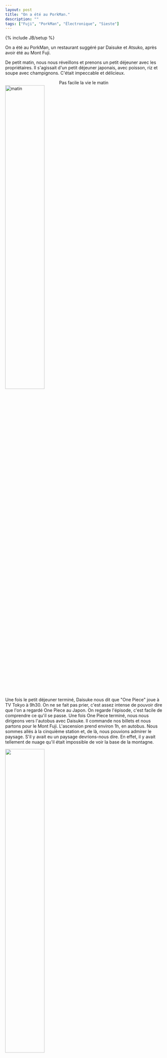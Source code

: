 ```yaml
---
layout: post
title: "On a été au PorkMan."
description: ""
tags: ["Fuji", "PorkMan", "Électronique", "Sieste"]
---
```

{% include JB/setup %}

On a été au PorkMan, un restaurant suggéré par Daisuke et Atsuko, après avoir
été au Mont Fuji.

De petit matin, nous nous réveillons et prenons un petit déjeuner avec les
propriétaires. Il s'agissait d'un petit déjeuner japonais, avec poisson, riz et
soupe avec champignons. C'était impeccable et délicieux.

<center>Pas facile la vie le matin</center>
<img src="https://lh3.googleusercontent.com/-R498I3qIkEo/VU6jZUhgQJI/AAAAAAAAC3A/OBMlEzh3FWI/w701-h526-no/IMG_5096.JPG" width="50%" alt="matin">


Une fois le petit déjeuner terminé, Daisuke nous dit que "One Piece" joue à TV
Tokyo à 9h30. On ne se fait pas prier, c'est assez intense de pouvoir dire que
l'on a regardé One Piece au Japon. On regarde l'épisode, c'est facile de
comprendre ce qu'il se passe. Une fois One Piece terminé, nous nous dirigeons
vers l'autobus avec Daisuke. Il commande nos billets et nous partons pour le
Mont Fuji. L'ascension prend environ 1h, en autobus. Nous sommes allés à la
cinquième station et, de là, nous pouvions admirer le paysage. S'il y avait eu
un paysage devrions-nous dire. En effet, il y avait tellement de nuage qu'il
était impossible de voir la base de la montagne.

<img src="https://lh3.googleusercontent.com/--_tt24OuGyk/VVG-0iZPd-I/AAAAAAAADZE/Sx-14isKi_0/w701-h526-no/IMG_5121.JPG" width="50%" alt="">



Nous sommes allés vers une piste de Trekking qui était fermée, mais tout le
monde enjambait la barrière. Étant des suiveurs, nous avons également enjambé la
barrière. 

<img src="https://lh3.googleusercontent.com/-yuL1oDrUxbM/VVG-3M6yZvI/AAAAAAAADQA/z6cYreLFBps/w701-h526-no/IMG_5125.JPG" width="50%" alt="">

Nous étions sur une piste de roches volcaniques concassées. Il y avait
la borne des 2400m d'altitude. Séance photo!

<img src="https://lh3.googleusercontent.com/-J9W5fKI1N3I/VVG-4G8w1RI/AAAAAAAADP4/GpP4KdvUfAM/w701-h526-no/IMG_5127.JPG" width="50%" alt="">


<img src="https://lh3.googleusercontent.com/-s9nRxcVgUpY/VVG--BODE5I/AAAAAAAADRA/jUsdyhACf9E/w701-h526-no/IMG_5133.JPG" width="50%" alt="">



Nous avons continué l'ascension sur la piste pendant quelques minutes. Nous avons arrêté lorsque nous avons
rencontré une coulée de neige. La piste était sous la neige pour environ 75m.
C'était une pente assez importante, et nous avions peu d'équipement mis à part
nos chaussures de trekking. Jonathan ne voulait pas traverser et a tenté de nous
convaincre, mais Marc-André et moi voulions traverser l'épreuve {Jonathan: pas fort pas fort}. Nous avons
traversé tranquilement et ce n'était pas si dangereux que cela.

<img src="https://lh3.googleusercontent.com/-7xC5svS-xXs/VVG_AL4F_dI/AAAAAAAADRI/7uC6S5SJBAo/w701-h526-no/IMG_5136.JPG" width="50%" alt="">

<img src="https://lh3.googleusercontent.com/-fp2k-ik7z7U/VVG_BRPTkMI/AAAAAAAADRg/t_MvLOLC-_s/w701-h526-no/IMG_5138.JPG" width="50%" alt="">

<img src="https://lh3.googleusercontent.com/-_1Gxj87uJw0/VVG_DdDOoUI/AAAAAAAADRw/at1NbxAYiec/w701-h526-no/IMG_5141.JPG" width="50%" alt="">




Après les 75m de neige, nous sommes arrivés de l'autre côté où la piste continuait. Nous avons
rencontré un alpiniste qui était surpris de nous voir si peu habillé. Nous
avions des shorts, des bonnes chaussures, un hoodie. Il faisait froid, selon
lui. Nous, on était bien. Il nous a expliqué que la piste était fermée 300m plus
haut et qu'il ne fallait pas rester dans le coin trop longtemps parce que les
conditions météo allaient s'aggraver dans une heure. On a donc monté encore un
petit peu et on est retourné vers la cinquième station par le chemin que nous
avions emprunté.

On s'est fait des amis indonésiens qui étaient, eux aussi, très surpris du peu
de vêtements que nous portions.

<img src="https://lh3.googleusercontent.com/-fLhYt7p6P9g/VVG_MaPtyeI/AAAAAAAADZU/3hA0uF4Q6go/w701-h526-no/IMG_5155.JPG" width="50%" alt="">


Pendant ce temps, Jonathan mangeait des udons...

<img src="https://lh5.googleusercontent.com/-Db-YFGKMKM0/VVFgZ3wFPBI/AAAAAAAADDs/Pt2LzZfE6NU/w701-h526-no/IMG_20150510_140151.jpg" width="50%" alt="">



Nous sommes retournés à Fujinomiya, avons été m'acheter un nouveau sac de voyage
et sommes allés au PorkMan.

Le PorkMan est un restaurant de porc. Ils ne servent que du porc, il n'y a que
du porc, on ne mange que du porc. Porc, porc, porc, porc, porc! Est-ce qu'on
vous a dit qu'il y avait du porc? On arrive là-bas et bien entendu, pas
d'anglais.

<img src="https://lh4.googleusercontent.com/-4p19vusVpJw/VVgCaUQ-BeI/AAAAAAAAB6I/CaJCiOFhDew/w296-h526-no/IMG_20150510_191114.jpg" width="50%" alt="">



C'est pas grave, on est bon maintenant. On prend le nomi-hondai (pour
ceux qui ne se souviennent pas, c'est le All You Can Drink). Première erreur. On
devient vraiment bons amis avec la table d'à côté. Deuxième erreur. On écoute
leur suggestion de boisson: le Whysky HighBall. Troisième erreur. Daisuke est un
ami du gars de la table à côté et vient nous rejoindre. On décide de boire avec
eux. Quatrième Erreur. Bref, beaucoup d'erreurs dans une même soirée. On a bien
mangé, on a bien bu, on a bien ri avec nos nouveaux amis.

<img src="https://lh6.googleusercontent.com/-kyWqW_WmBUE/VVgCaa5s-II/AAAAAAAAB6E/f7UiPIDtmxI/w935-h526-no/IMG_20150510_205136.jpg" width="50%" alt="">
<img src="https://lh4.googleusercontent.com/-mXMuHZ4NZ5w/VVgCaaSPfVI/AAAAAAAAB6E/nTAVJUYezjg/w935-h526-no/IMG_20150510_205226.jpg" width="50%" alt="">

On a été au PorkMan...
